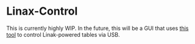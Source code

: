 # Linax-Control

This is currently highly WIP. In the future, this will be a GUI that uses
[this tool](https://github.com/ranma1988/usb2lin06-HID-in-linux-for-LINAK-Desk-Control-Cable) to control Linak-powered tables via USB.